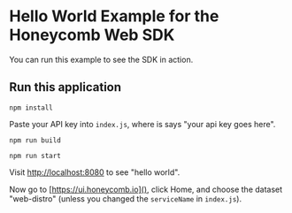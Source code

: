 # Hello World Example for the Honeycomb Web SDK

You can run this example to see the SDK in action.

## Run this application

`npm install`

Paste your API key into `index.js`, where is says "your api key goes here".

`npm run build` 


`npm run start`

Visit [http://localhost:8080]() to see "hello world".

Now go to [https://ui.honeycomb.io](), click Home, and choose the dataset "web-distro" (unless you changed the `serviceName` in `index.js`).

